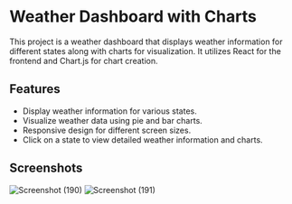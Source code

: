 # Weather Dashboard with Charts

This project is a weather dashboard that displays weather information for different states along with charts for visualization. It utilizes React for the frontend and Chart.js for chart creation.

## Features

- Display weather information for various states.
- Visualize weather data using pie and bar charts.
- Responsive design for different screen sizes.
- Click on a state to view detailed weather information and charts.

## Screenshots
![Screenshot (190)](https://github.com/shravan-das/Assigment2-NatwestGroup/assets/100745475/4c74931f-1797-4670-9ae0-3349397cb6c2)
![Screenshot (191)](https://github.com/shravan-das/Assigment2-NatwestGroup/assets/100745475/b5da15f9-03bd-431f-afcd-5062633c8a9a)
